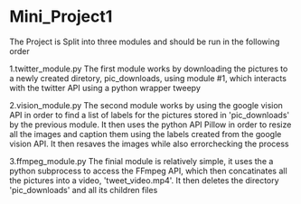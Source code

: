 # Mini_Project1

The Project is Split into three modules and should be run in the following order 

1.twitter_module.py
	The first module works by downloading the pictures to a newly created diretory, pic_downloads, using module #1, which interacts with the twitter API using a python wrapper tweepy

2.vision_module.py
	The second module works by using the google vision API in order to find a list of labels for the pictures stored in 'pic_downloads' by the previous module.  It then uses the python API Pillow in order to resize all the images and caption them using the labels created from the google vision API.  It then resaves the images while also errorchecking the process

3.ffmpeg_module.py 
	The finial module is relatively simple, it uses the a python subprocess to access the FFmpeg API, which then concatinates all the pictures into a video, 'tweet_video.mp4'.  It then deletes the directory 'pic_downloads' and all its children files 

